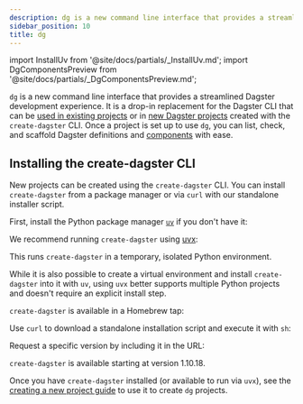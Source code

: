 ```yaml
---
description: dg is a new command line interface that provides a streamlined Dagster development experience that can be used in existing Dagster projects or used to scaffold new projects. You can use dg to list, check, and scaffold Dagster definitions and components.
sidebar_position: 10
title: dg
---
```


import InstallUv from '@site/docs/partials/\_InstallUv.md';
import DgComponentsPreview from '@site/docs/partials/\_DgComponentsPreview.md';

<DgComponentsPreview />

`dg` is a new command line interface that provides a streamlined Dagster development experience. It is a drop-in replacement for the Dagster CLI that can be [used in existing projects](/guides/labs/dg/incrementally-adopting-dg/migrating-project) or in [new Dagster projects](/guides/labs/dg/creating-a-project) created with the `create-dagster` CLI. Once a project is set up to use `dg`, you can list, check, and scaffold Dagster definitions and [components](/guides/labs/components/) with ease.


## Installing the create-dagster CLI

New projects can be created using the `create-dagster` CLI. You can install `create-dagster` from a package manager or via `curl` with our standalone installer script.

<Tabs>
<TabItem value="uv" label="uv">

First, install the Python package manager [`uv`](https://docs.astral.sh/uv/) if you don't have it:

<InstallUv />

We recommend running `create-dagster` using [uvx](https://docs.astral.sh/uv/guides/tools/):

<CliInvocationExample contents="uvx create-dagster project my-project" />

This runs `create-dagster` in a temporary, isolated Python environment.

While it is also possible to create a virtual environment and install `create-dagster` into it with `uv`, using `uvx` better supports multiple Python projects and doesn't require an explicit install step.

</TabItem>

<TabItem value="brew" label="Homebrew">

`create-dagster` is available in a Homebrew tap:

<CliInvocationExample contents="brew install dagster-io/tap/create-dagster" />

</TabItem>

<TabItem value="curl" label="curl">

Use `curl` to download a standalone installation script and execute it with `sh`:

<CliInvocationExample contents="curl -LsSf https://dg.dagster.io/create-dagster/install.sh | sh" />

Request a specific version by including it in the URL:

<CliInvocationExample contents="curl -LsSf https://dg.dagster.io/create-dagster/1.10.18/install.sh | sh" />

`create-dagster` is available starting at version 1.10.18.

</TabItem>

</Tabs>

Once you have `create-dagster` installed (or available to run via `uvx`), see the [creating a new project guide](/guides/labs/dg/creating-a-project) to use it to create `dg` projects.
